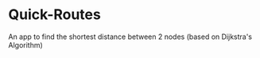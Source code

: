 # Quick-Routes
An app to find the shortest distance between 2 nodes (based on Dijkstra's Algorithm)
